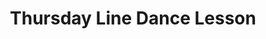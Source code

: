 ---
title: Thursday Line Dance Lesson
venues: the-buffalo-club
groups: nitty-gritty-swingin
schedule:
    day: Thursday
    time: 7:30 PM
order: 520

website: 
styles:
    - Line Dance
---